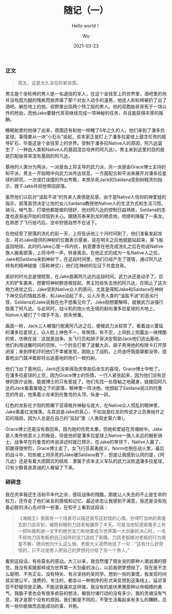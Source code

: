 ﻿---
layout: post
title: "随记（一）"
subtitle: "Hello world！"
date: 2021-03-23
author: "Wu"
header-img: "/article_img/SL_1.jpg"
catalog: true
tags: 
 - 生活碎片
 - 影评
---

### 正文

> 周五，这是太久没见的紧张感。

男主是个坐轮椅的男人是一名退役的军人，在这个金钱至上的世界里，酒吧里的他并没有因为腿的残疾而放弃揍了那个对女人动手的渣男，他连人和轮椅被扔了出了酒吧。躺在地上的他，视野里出现两个特工般的男人。他的双胞胎哥哥死于一场以外的抢劫，而他Jake要替代哥哥继续完成一项神秘的任务，并且能获得丰厚的报酬。

睡眠舱里的他弹了出来，周围还有和他一样睡了5年之久的人，他们来到了潘多拉星球。事情要从一块“小石头”说起，资本家正是盯上了潘多拉星球上蕴含珍贵的超导矿石，毕竟这是个金钱至上的世界。受制于潘多拉Native人的原因，阿凡达诞生了（一种由人类和Native人的基因混合培养的阿凡达）。男主来到这里的目的就是匹配由哥哥混有基因的阿凡达。

基地的人类分为两派，一派是由上将主导的武力派，另一派是由Grace博士主持的和平派，男主一开始暗中向武力派传达信息，一方面配合和平派来展开对潘多拉星球的研究。一次误打误撞的外出考察，本想杀死Jack的Saldana受到树精灵的指示，救下Jake并将他带回部落。

虽然他们以前对“油盐不进"的外来人类很是反感，由于是Native人信仰的神爱娃的指示，部落首领决定让他的女儿Saldana教授他Native人的生活方式和生活习惯。骑马，嗅气息，打猎他都能做的很好，他对阿凡达的控制日益熟练，Saldana的态度也逐渐由开始的烦恼到关心。跟随苏泰来到龙的栖息地，他顺利降服了一条龙。在熟悉了飞行技巧后，空中狩猎自然不在话下。

在他经受了部落的洗礼的前一天，上将告诉他三个月时间到了，他们准备发起攻击，并对Jake提供的神树的位置表示感谢，说在明天之后他就能站起来，乘飞船返回地球。此时的Jake心里一阵内疚，执意要求在他完成洗礼之后在劝说Native族人搬离部落，上将冷哼一声，转身离去。在他正式的成为一名Native人之后，Jake和Saldana来到神树下，在这段时间里，他们已经产生了感情，通过阿凡达特有的精神链接（简称神交），他们在神树的见证下共度良宵。

美好的时光总是很短暂，在Jake脱离阿凡达的这段时间，武力派还是动手了。巨大的铲车袭来，想要将神树群连根拔起，男主险些失去他的阿凡达，在阻止了这次物力进攻之后，Jake受到Native众人的质问，尤其是得知Jake和Saldana在神树下神交后的情敌苏泰，和Jake动起了手，众人斥责人类的“油盐不进”的恶劣行径，Saldana对Jake说我在也不想看见你了。Jake刚想要解释，就被武力派强行脱离了阿凡达。与此同时，战斗机的炮火也无情的射向潘多拉星球的大地上，Native人被打了个措手不及，损失惨重。

画面一转，Jack三人被强行脱离阿凡达之后，便被武力派软禁了。看着战火蔓延的潘多拉星球上，众人脸上神色不一，有惋惜，有不忍，上将脸上则露出一抹残酷的笑，仿佛在说：这就是战争。女飞行员和胡子哥决定帮助Jack他们逃出基地，他们利用送餐时间的空隙，一个肘击打晕了送餐大兵，胡子男用他的权限卡打开禁闭室；来到停机坪的他们不幸被发现，刚刚上了战机，上将连呼吸面罩都没带，提着枪出门就冲着即将出逃基地的他们一顿扫射。

他们飞出了基地后，Jack还没来得及庆幸劫后余生的喜悦，Grace博士中枪了。在潘多拉星球的上空，因为Grace博士的伤情，一行人紧张起来，因为他们没有足够的医疗设施，能救博士的只有爱娃了。他们先找一处隐秘之地藏身，链接回阿凡达的Jack看着废墟之下的部落，眼神里一阵决绝。他想起了Saldana说过的托鲁克的传说，他乘着小龙来到托鲁克的头顶，纵身一跃。

红色的龙影在夕阳的照耀下显得格外神秘与庞大，在Native众人慌乱的眼神里，Jake乘着红龙降落。与其说是Jake的真心，不如说是红龙的传说才让苏泰抛开之前的隔阂，因为人总是在自己的“监狱”里（人类简史第六章）。

Grace博士还是没有救回来，因为她的伤势太重，但她和爱娃在灵魂树中。Jake是人类传统意义上的叛徒，但是他却是潘多拉星球上Native一族人永远的魅影骑士。战争早在托鲁克的传说讲述时就已预示，在Jake的带领下，Native人赢了，却赢得很惨烈，Grace博士走了，女飞行员英勇就义，Norm也倒在战火里，最后的战斗中，险些被上将杀死的Jake被Saldana救下，但是让我感到认同的是，《阿凡达》还是有着大团圆式的结局：隶属于资本主义军队的武力派败退潘多拉星球，只有少数善良真诚的人被留了下来。

### 碎碎念

我在庆幸我还生活和平年代之余，感叹战争的残酷，那能让人失去的不止是生命的权力，还夺走了他们亲友的感情和记忆。最近状态让我感到不满意，我还是没有抱着必胜的决心去对待一些事，在知乎上看到这段话：

>《海贼王》里面有一个场景可以描述我写这封信的心情。穷得叮当响的索隆去到刀店买到，被势利眼的刀店老板嫌弃了半天。可是当他知道索隆手上有一把叫做和道一文字的绝世宝刀和他要成为世界第一大剑豪的决心时，一毛不拔地刀店老板把自己祖传的宝刀送给了索隆。刀店老板娘对老板的行为很是不解，便问他为什么这么做。老板大义凌然地说了一句：“这有什么好奇怪的，只不过是男人把自己的梦想托付给了另一个男人。”

看到这段话，有些莫名的感动。大三以来，我忽然懂了朋友说的那种人潮汹涌的感觉。我没有索隆那样成为世界第一大剑豪的决心，以前我把梦想抛了，现在是不怎么聪明、不务正业、没有特长、有点坚持的吴同学。想到一些的事情，我发现时间其实很公平，浪费的，专注的，都会以一种倒序的形式来反馈到这条线上，延迟享受不舒服但是正确。不能说我喜欢这样做，我没有的是伏黑惠那种以命相搏的勇气，我脑子里也会有很多疯狂的想法，被我付诸行动的没有多少。我的灵魂没有气息，我才是那个没有的原因。我们都是不同的，不管生活看起来有多么的糟糕，总有一些你能做而且能成功的事，共勉。
